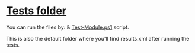 # [Tests folder](https://github.com/alainQtec/PsMoMo/blob/main/Tests)

You can run the files by: & [Test-Module.ps1](../Test-Module.ps1) script.

This is also the default folder where you'll find results.xml after running the
tests.
